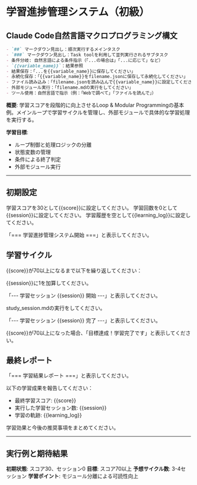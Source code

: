 # 学習進捗管理システム（初級）

## Claude Code自然言語マクロプログラミング構文

```markdown
- `##` マークダウン見出し：順次実行するメインタスク
- `###` マークダウン見出し：Task toolを利用して並列実行されるサブタスク
- 条件分岐: 自然言語による条件指示（「...の場合は」「...に応じて」など）
- `{{variable_name}}`：結果参照
- 結果保存：「...を{{variable_name}}に保存してください」
- 永続化保存：「{{variable_name}}をfilename.jsonに保存して永続化してください」
- ファイル読み込み：「filename.jsonを読み込んで{{variable_name}}に設定してください」
- 外部モジュール実行：「filename.mdの実行をしてください」
- ツール使用：自然言語で指示（例：「Webで調べて」「ファイルを読んで」）
```

**概要**: 学習スコアを段階的に向上させるLoop & Modular Programmingの基本例。メインループで学習サイクルを管理し、外部モジュールで具体的な学習処理を実行する。

**学習目標**: 
- ループ制御と処理ロジックの分離
- 状態変数の管理
- 条件による終了判定
- 外部モジュール実行

---

## 初期設定

学習スコアを30として{{score}}に設定してください。
学習回数を0として{{session}}に設定してください。
学習履歴を空として{{learning_log}}に設定してください。

「=== 学習進捗管理システム開始 ===」と表示してください。

## 学習サイクル

{{score}}が70以上になるまで以下を繰り返してください：

{{session}}に1を加算してください。

「--- 学習セッション {{session}} 開始 ---」と表示してください。

study_session.mdの実行をしてください。

「--- 学習セッション {{session}} 完了 ---」と表示してください。

{{score}}が70以上になった場合、「目標達成！学習完了です」と表示してください。

## 最終レポート

「=== 学習結果レポート ===」と表示してください。

以下の学習成果を報告してください：
- 最終学習スコア: {{score}}
- 実行した学習セッション数: {{session}}
- 学習の軌跡: {{learning_log}}

学習効果と今後の推奨事項をまとめてください。

---

## 実行例と期待結果

**初期状態**: スコア30、セッション0
**目標**: スコア70以上
**予想サイクル数**: 3-4セッション
**学習ポイント**: モジュール分離による可読性向上